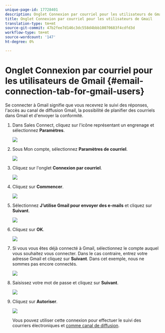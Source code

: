 ```yaml
---
unique-page-id: 17728401
description: Onglet Connexion par courriel pour les utilisateurs de Gmail - Documents marketing - Documentation du produit
title: Onglet Connexion par courriel pour les utilisateurs de Gmail
translation-type: tm+mt
source-git-commit: 47b2fee7d146c3dc558d4bbb10070683f4cdfd3d
workflow-type: tm+mt
source-wordcount: '147'
ht-degree: 0%

---
```



# Onglet Connexion par courriel pour les utilisateurs de Gmail {#email-connection-tab-for-gmail-users}

Se connecter à Gmail signifie que vous recevrez le suivi des réponses, l&#39;accès au canal de diffusion Gmail, la possibilité de planifier des courriels dans Gmail et d&#39;envoyer la conformité.

1. Dans Sales Connect, cliquez sur l&#39;icône représentant un engrenage et sélectionnez **Paramètres**.

   ![](assets/one.png)

1. Sous Mon compte, sélectionnez **Paramètres de courriel**.

   ![](assets/two.png)

1. Cliquez sur l&#39;onglet **Connexion par courriel**.

   ![](assets/three.png)

1. Cliquez sur **Commencer**.

   ![](assets/four.png)

1. Sélectionnez **J’utilise Gmail pour envoyer des e-mails** et cliquez sur **Suivant**.

   ![](assets/five.png)

1. Cliquez sur **OK**.

   ![](assets/six.png)

1. Si vous vous êtes déjà connecté à Gmail, sélectionnez le compte auquel vous souhaitez vous connecter. Dans le cas contraire, entrez votre adresse Gmail et cliquez sur **Suivant**. Dans cet exemple, nous ne sommes pas encore connectés.

   ![](assets/seven.png)

1. Saisissez votre mot de passe et cliquez sur **Suivant**.

   ![](assets/eight.png)

1. Cliquez sur **Autoriser**.

   ![](assets/nine.png)

   Vous pouvez utiliser cette connexion pour effectuer le suivi des courriers électroniques et [comme canal de diffusion](http://docs.marketo.com/display/public/DOCS/Setting+up+Your+Delivery+Channel#SettingupYourDeliveryChannel-Gmail).

